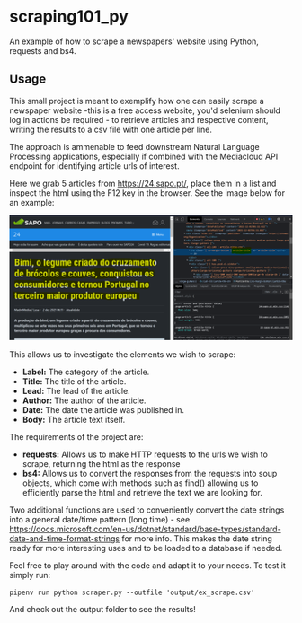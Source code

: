 # scraping101_py
An example of how to scrape a newspapers' website using Python, requests and bs4.

## Usage

This small project is meant to exemplify how one can easily scrape a newspaper website -this is a free access website, you'd selenium should log in actions be required - to retrieve articles and respective content, writing the results to a csv file with one article per line.

The approach is ammenable to feed downstream Natural Language Processing applications, especially if combined with the Mediacloud API endpoint for identifying article urls of interest.

Here we grab 5 articles from https://24.sapo.pt/, place them in a list and inspect the html using the F12 key in the browser. See the image below for an example:

<img src="find_elements.png"></img>

This allows us to investigate the elements we wish to scrape:

<ul>
    <li><strong>Label:</strong> The category of the article.</li>
    <li><strong>Title:</strong> The title of the article.</li>
    <li><strong>Lead:</strong> The lead of the article.</li>
    <li><strong>Author:</strong> The author of the article.</li>
    <li><strong>Date:</strong> The date the article was published in.</li>
    <li><strong>Body:</strong> The article text itself.</li>
</ul>

The requirements of the project are:

<ul>
    <li><strong>requests:</strong> Allows us to make HTTP requests to the urls we wish to scrape, returning the html as the response</li>
    <li><strong>bs4:</strong> Allows us to convert the responses from the requests into soup objects, which come with methods such as find() allowing us to efficiently parse the html and retrieve the text we are looking for. </li>
</ul>

Two additional functions are used to conveniently convert the date strings into a general date/time pattern (long time) - see https://docs.microsoft.com/en-us/dotnet/standard/base-types/standard-date-and-time-format-strings for more info. This makes the date string ready for more interesting uses and to be loaded to a database if needed.

Feel free to play around with the code and adapt it to your needs. To test it simply run:

```
pipenv run python scraper.py --outfile 'output/ex_scrape.csv'
```

And check out the output folder to see the results!
